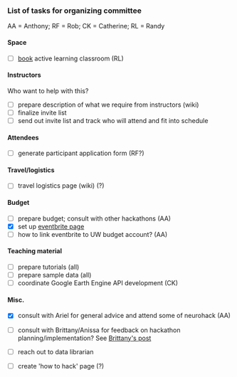 ### List of tasks for organizing committee

AA = Anthony; RF = Rob; CK = Catherine; RL = Randy

#### Space 

- [ ] [book](http://www.lib.washington.edu/ougl/learning-spaces/active-learning-classrooms) active learning classroom (RL)

#### Instructors 

Who want to help with this?

- [ ] prepare description of what we require from instructors (wiki)
- [ ] finalize invite list
- [ ] send out invite list and track who will attend and fit into schedule

#### Attendees

- [ ] generate participant application form (RF?) 

#### Travel/logistics

- [ ] travel logistics page (wiki) (?)

#### Budget

- [ ] prepare budget; consult with other hackathons (AA)
- [x] set up [eventbrite page](https://www.eventbrite.com/e/geohackweek-2016-tickets-26664692814)
- [ ] how to link eventbrite to UW budget account? (AA) 

#### Teaching material

- [ ] prepare tutorials (all)
- [ ] prepare sample data (all)
- [ ] coordinate Google Earth Engine API development (CK)
 
#### Misc.

- [x] consult with Ariel for general advice and attend some of neurohack (AA)
- [ ] consult with Brittany/Anissa for feedback on hackathon planning/implementation? See [Brittany's post](http://astrohackweek.org/blog/ethnographic-notes.html)
- [ ] reach out to data librarian 
- [ ] create 'how to hack' page (?)


 